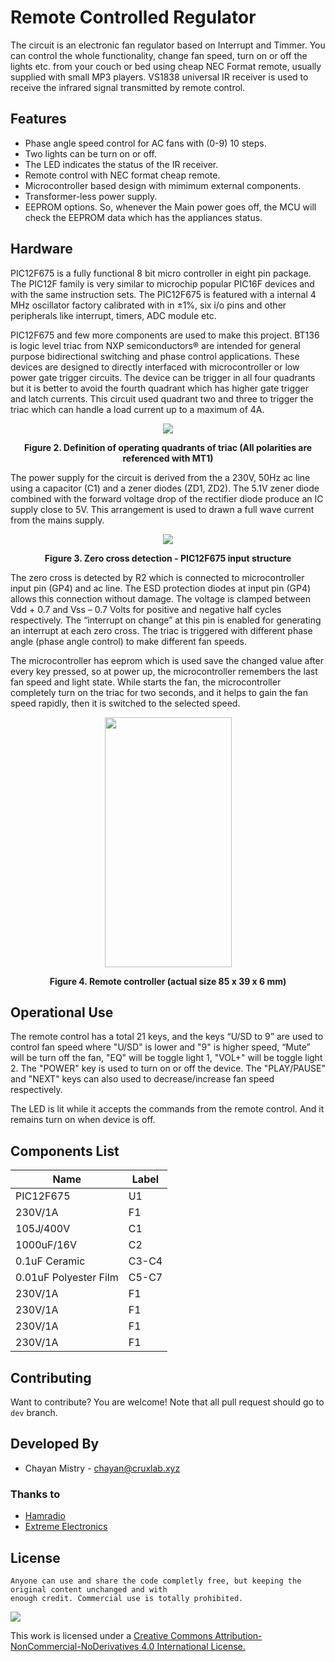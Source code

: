 # Remote Controlled Regulator

The circuit is an electronic fan regulator based on Interrupt and Timmer. You can control the whole functionality, change fan speed, turn on or off the lights etc. from your couch or bed using cheap NEC Format remote, usually supplied with small MP3 players. VS1838 universal IR receiver is used to receive the infrared signal transmitted by remote control.

## Features

* Phase angle speed control for AC fans with (0-9) 10 steps.
* Two lights can be turn on or off. 
* The LED indicates the status of the IR receiver.
* Remote control with NEC format cheap remote.
* Microcontroller based design with mimimum external components.
* Transformer-less power supply.
* EEPROM options. So, whenever the Main power goes off, the MCU will check the EEPROM data which has the appliances status.

## Hardware

PIC12F675 is a fully functional 8 bit micro controller in eight pin package. The PIC12F family is very similar to microchip popular PIC16F devices and with the same instruction sets. The PIC12F675 is featured with a internal 4 MHz oscillator factory calibrated with in ±1%, six i/o pins and other peripherals like interrupt, timers, ADC module etc.

PIC12F675 and few more components are used to make this project. BT136 is logic level triac from NXP semiconductors® are intended for general purpose bidirectional switching and phase control applications. These devices are designed to directly interfaced with microcontroller or low power gate trigger circuits. The device can be trigger in all four quadrants but it is better to avoid the fourth quadrant which has higher gate trigger and latch currents. This circuit used quadrant two and three to trigger the triac which can handle a load current up to a maximum of 4A.

<p align="center">
  <img src="https://github.com/chayanforyou/Remote-Controlled-Regulator/blob/master/image/triac_quads.gif?raw=true"/>
</p>
<p align="center" >
  <b>
    Figure 2. Definition of operating quadrants of triac (All polarities are referenced with MT1)
  </b>
</p>

The power supply for the circuit is derived from the a 230V, 50Hz ac line using a capacitor (C1) and a zener diodes (ZD1, ZD2). The 5.1V zener diode combined with the forward voltage drop of the rectifier diode produce an IC supply close to 5V. This arrangement is used to drawn a full wave current from the mains supply.


<p align="center">
  <img src="https://github.com/chayanforyou/Remote-Controlled-Regulator/blob/master/image/zero_cross.gif?raw=true"/>
</p>
<p align="center" >
  <b>
    Figure 3. Zero cross detection - PIC12F675 input structure
  </b>
</p>

The zero cross is detected by R2 which is connected to microcontroller input pin (GP4) and ac line. The ESD protection diodes at input pin (GP4) allows this connection without damage. The voltage is clamped between Vdd + 0.7 and Vss – 0.7 Volts for positive and negative half cycles respectively. The “interrupt on change” at this pin is enabled for generating an interrupt at each zero cross. The triac is triggered with different phase angle (phase angle control) to make different fan speeds.

The microcontroller has eeprom which is used save the changed value after every key pressed, so at power up, the microcontroller remembers the last fan speed and light state. While starts the fan, the microcontroller completely turn on the triac for two seconds, and it helps to gain the fan speed rapidly, then it is switched to the selected speed.

<p align="center">
  <img width="203px" height="400px" src="https://github.com/chayanforyou/Remote-Controlled-Regulator/blob/master/image/remote_normal.jpg?raw=true"/>
</p>
<p align="center" >
  <b>
    Figure 4. Remote controller (actual size 85 x 39 x 6 mm)
  </b>
</p>

## Operational Use

The remote control has a total 21 keys, and the keys “U/SD to 9” are used to control fan speed where "U/SD" is lower and "9" is higher speed, “Mute” will be turn off the fan, "EQ" will be toggle light 1, "VOL+" will be toggle light 2. The "POWER" key is used to turn on or off the device. The "PLAY/PAUSE" and "NEXT" keys can also used to decrease/increase fan speed respectively.

The LED is lit while it accepts the commands from the remote control. And it remains turn on when device is off.

## Components List

| Name | Label |
| --- | --- |
| PIC12F675 | U1 |
| 230V/1A | F1 |
| 105J/400V | C1 |
| 1000uF/16V | C2 |
| 0.1uF Ceramic | C3-C4 |
| 0.01uF Polyester Film | C5-C7 |
| 230V/1A | F1 |
| 230V/1A | F1 |
| 230V/1A | F1 |
| 230V/1A | F1 |

## Contributing

Want to contribute? You are welcome! 
Note that all pull request should go to `dev` branch.

## Developed By

* Chayan Mistry - <chayan@cruxlab.xyz>

### Thanks to

* [Hamradio](http://www.hamradio.in/circuits/fan_regulator.php)
* [Extreme Electronics](http://extremeelectronics.co.in/avr-projects/avr-project-remote-controlled-fan-regulator/)

## License

    Anyone can use and share the code completly free, but keeping the original content unchanged and with
    enough credit. Commercial use is totally prohibited.

[![](https://github.com/chayanforyou/Remote-Controlled-Regulator/blob/master/image/license.png)](https://creativecommons.org/licenses/by-nc-nd/4.0/)

This work is licensed under a [Creative Commons Attribution-NonCommercial-NoDerivatives 4.0 International License.](https://creativecommons.org/licenses/by-nc-nd/4.0/)

